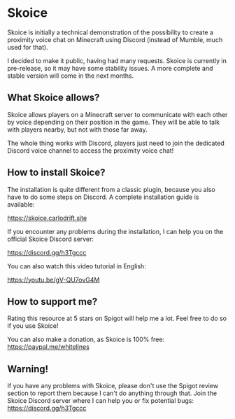 # Skoice
Skoice is initially a technical demonstration of the possibility to create a proximity voice chat on Minecraft using Discord (instead of Mumble, much used for that).

I decided to make it public, having had many requests. Skoice is currently in pre-release, so it may have some stability issues. A more complete and stable version will come in the next months.

## What Skoice allows?

Skoice allows players on a Minecraft server to communicate with each other by voice depending on their position in the game. They will be able to talk with players nearby, but not with those far away.

The whole thing works with Discord, players just need to join the dedicated Discord voice channel to access the proximity voice chat!

## How to install Skoice?

The installation is quite different from a classic plugin, because you also have to do some steps on Discord. A complete installation guide is available:

https://skoice.carlodrift.site

If you encounter any problems during the installation, I can help you on the official Skoice Discord server:

https://discord.gg/h3Tgccc

You can also watch this video tutorial in English:

https://youtu.be/gV-QU7ovG4M

## How to support me?

Rating this resource at 5 stars on Spigot will help me a lot. Feel free to do so if you use Skoice!

You can also make a donation, as Skoice is 100% free: https://paypal.me/whitelines

## Warning!

If you have any problems with Skoice, please don't use the Spigot review section to report them because I can't do anything through that. Join the Skoice Discord server where I can help you or fix potential bugs: https://discord.gg/h3Tgccc
